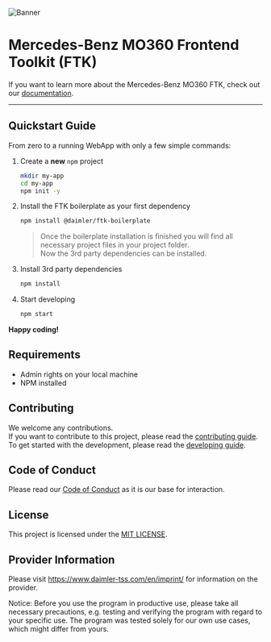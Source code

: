 ![Banner](./docs/assets/banner.png)

# Mercedes-Benz MO360 Frontend Toolkit (FTK)

If you want to learn more about the Mercedes-Benz MO360 FTK, check out our [documentation](./docs/README.md).

___

## Quickstart Guide

From zero to a running WebApp with only a few simple commands:

1. Create a **new** `npm` project

    ```bash
    mkdir my-app
    cd my-app
    npm init -y
    ```

2. Install the FTK boilerplate as your first dependency

    ```bash
    npm install @daimler/ftk-boilerplate
    ```

    > Once the boilerplate installation is finished you will find all necessary project files in your project folder.  
    > Now the 3rd party dependencies can be installed.

3. Install 3rd party dependencies

    ```bash
    npm install
    ```

4. Start developing

   ```bash
   npm start
   ```

**Happy coding!**

## Requirements

* Admin rights on your local machine
* NPM installed

## Contributing

We welcome any contributions.  
If you want to contribute to this project, please read the [contributing guide](CONTRIBUTING.md).  
To get started with the development, please read the [developing guide](DEVELOPING.md).

## Code of Conduct

Please read our [Code of Conduct](CODE_OF_CONDUCT.md) as it is our base for interaction.

## License

This project is licensed under the [MIT LICENSE](LICENSE).

## Provider Information

Please visit <https://www.daimler-tss.com/en/imprint/> for information on the provider.

Notice: Before you use the program in productive use, please take all necessary precautions,
e.g. testing and verifying the program with regard to your specific use.
The program was tested solely for our own use cases, which might differ from yours.
